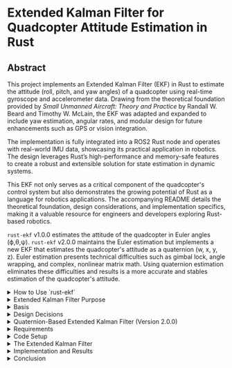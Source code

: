 ﻿


# Extended Kalman Filter for Quadcopter Attitude Estimation in Rust


## Abstract

This project implements an Extended Kalman Filter (EKF) in Rust to estimate the attitude (roll, pitch, and yaw angles) of a quadcopter using real-time gyroscope and accelerometer data. Drawing from the theoretical foundation provided by _Small Unmanned Aircraft: Theory and Practice_ by Randall W. Beard and Timothy W. McLain, the EKF was adapted and expanded to include yaw estimation, angular rates, and modular design for future enhancements such as GPS or vision integration.

The implementation is fully integrated into a ROS2 Rust node and operates with real-world IMU data, showcasing its practical application in robotics. The design leverages Rust’s high-performance and memory-safe features to create a robust and extensible solution for state estimation in dynamic systems.

This EKF not only serves as a critical component of the quadcopter's control system but also demonstrates the growing potential of Rust as a language for robotics applications. The accompanying README details the theoretical foundation, design considerations, and implementation specifics, making it a valuable resource for engineers and developers exploring Rust-based robotics.

`rust-ekf` v1.0.0 estimates the attitude of the quadcopter in Euler angles (ϕ,θ,ψ). `rust-ekf` v2.0.0 maintains the Euler estimation but implements a new EKF that estimates the quadcopter's attitude as a quaternion (w, x, y, z). Euler estimation presents technical difficulties such as gimbal lock, angle wrapping, and complex, nonlinear matrix math. Using quaternion estimation eliminates these difficulties and results is a more accurate and stables estimation of the quadcopter's attitude. 

<details>
<summary>How to Use `rust-ekf`</summary>

## How to Use `rust-ekf`

The `rust-ekf` library can be used in your Rust projects to implement an Extended Kalman Filter for state estimation. Follow the steps below to integrate it into your project.

### Adding `rust-ekf` as a Dependency

You can include `rust-ekf` as a dependency in your `Cargo.toml` by referencing the GitHub repository. Add the following lines to your `Cargo.toml`:

	[dependencies]
	rust-ekf = { git = "https://github.com/OrlandoQuintana/rust-ekf.git" }
This tells Cargo to pull the library directly from the GitHub repository and use it in your project.

----------

### Importing `rust-ekf` into Your Code

To use the library in your Rust code, import the `EKF` struct at the top of your file. 

Example:

	use rust_ekf::EKF;

This makes the `EKF` struct available for use in your code.

----------

### Using the `rust-ekf` Code Locally

If you prefer to clone the `rust-ekf` repository and use it as a local dependency, follow these steps:

1.  Clone the repository to your local machine:

		git clone https://github.com/OrlandoQuintana/rust-ekf.git
2. Place the cloned repository in a desired location on your computer.
3. Add the local path to your `Cargo.toml` dependencies:

		[dependencies]
		rust-ekf = { path = "../path/to/rust-ekf" }
	Replace `../path/to/rust-ekf` with the actual relative path to the `rust-ekf` folder.

### Example Usage in Your Code

Here’s an example of how you might use the `rust-ekf` library:
		
	use rust_ekf::EKF;

	fn main() {
	    // Create a new EKF instance
	    let mut ekf = EKF::new();

	    // Example gyroscope data (roll rate, pitch rate, yaw rate in rad/s)
	    let gyro_data = [0.01, -0.02, 0.03];

	    // Prediction phase
	    ekf.predict(gyro_data);

	    // Example accelerometer data (x, y, z acceleration in m/s^2)
	    let accel_data = [0.0, 9.81, 0.0];

	    // Update phase
	    ekf.update(accel_data);

	    // Get the updated state vector
	    let state = ekf.get_state();
	    println!("Updated State Vector: {:?}", state);
	}

</details>

<details>
<summary>Extended Kalman Filter Purpose</summary>

## Extended Kalman Filter Purpose



Accurate attitude estimation is critical for quadcopter control, requiring sensor fusion due to the strengths and limitations of individual sensors:

-   **Gyroscope**: Measures angular velocity with high precision over short periods. However, it is prone to drift over time due to the absence of a stable reference like gravity, causing accumulated errors in measurements.
    
-   **Accelerometer**: Measures linear acceleration, including the constant effect of gravity, making it an excellent long-term reference for orientation. However, accelerometers are highly sensitive to high-frequency vibrations and rapid movements, making their short-term measurements noisy and unreliable.
    

By combining these sensors, we can achieve robust short-term and long-term attitude estimates:

-   The gyroscope serves as the primary sensor for the prediction phase of the EKF, offering accurate short-term dynamics.
-   The accelerometer provides long-term stability during the update phase, correcting the gyroscope's drift by referencing gravity.

This complementary fusion leverages the strengths of both sensors to produce a more reliable and accurate estimation of the quadcopter's attitude.

</details>


<details>
<summary>Basis</summary>

## Basis

This implementation builds upon the principles and techniques presented in the book _Small Unmanned Aircraft: Theory and Practice_ by Randal W. Beard and Timothy W. McLain. The book provides a comprehensive guide to Extended Kalman Filter (EKF) applications for small aerial vehicles, particularly for attitude estimation.

### Key Contributions from the Book:

-   The authors demonstrate the use of **gyroscope** and **accelerometer** data to estimate the roll and pitch angles of an aerial vehicle.
-   The state vector in their EKF implementation includes only **roll** and **pitch**, simplifying the problem to two degrees of freedom.
-   They provide detailed derivations of the **dynamics model** and **measurement model** used to fuse the gyroscope and accelerometer data effectively.
-   The book also walks through the two critical phases of the EKF:
    1.  **Prediction Phase**: Updates the state estimate using the dynamics model and gyroscope data.
    2.  **Update Phase**: Corrects the state estimate using the measurement model and accelerometer data.

While the book focuses on roll and pitch estimation, this implementation extends the state vector to include **yaw**, enabling full 3D attitude estimation (roll, pitch, yaw) suitable for quadcopters. Additionally, it translates the theory into a modular Rust-based implementation, leveraging the clarity of the book's methods while expanding their applicability.

This project owes significant inspiration to _Small Unmanned Aircraft: Theory and Practice_ and aims to make its concepts accessible to both hobbyists and professionals in the field of robotics and aerospace engineering.

</details>

<details>
<summary>Design Decisions</summary>

## Design Decisions

This section outlines the key design decisions made during the implementation of the Extended Kalman Filter (EKF) for quadcopter attitude estimation and provides justifications for each choice.

----------

### 1. Expanded State Vector

The original EKF from _Small Unmanned Aircraft: Theory and Practice_ included only roll and pitch in its state vector. In this implementation, the state vector has been expanded to include:

-   **Yaw Angle**
-   **Roll Rate**
-   **Pitch Rate**
-   **Yaw Rate**

This allows for a more comprehensive attitude estimation that can be extended to more complex systems and future sensors.

#### **Yaw Angle**

-   **Why it's critical**: Yaw is essential for flight control and navigation.
-   **Challenges with yaw**: Unlike roll and pitch, yaw is independent of gravity (rotation around the z-axis does not relate to the gravitational force). This makes it impossible to use accelerometer data to correct for drift in yaw estimation.
-   **Current approach**: Yaw estimation is included in the prediction phase of the EKF but excluded from the update phase since no yaw-correcting sensor (e.g., magnetometer, GPS, or vision) is currently used.
-   **Future considerations**: This design supports future expansion when sensors like GPS or a vision system are introduced, enabling yaw correction.

----------

### 2. Roll, Pitch, and Yaw Rates

The original implementation assumes high-quality, pre-filtered sensor data and excludes angular rates (gyro data) from the EKF. However, this implementation includes roll, pitch, and yaw rates for the following reasons:

-   **Handling noisy gyro data**: The EKF inherently filters noise via the process noise covariance matrix (Q), making it a robust option for filtering angular rates.
-   **Consistency across the system**: Gyro data is a key input for cascaded PID controllers in the quadcopter's flight system. Including gyro data in the EKF ensures consistency between the estimated attitude and angular rates, avoiding potential discrepancies from separate filtering methods.
-   **Drift correction**: Unlike standalone filters like low-pass filters, the EKF can correct for gyro drift, ensuring long-term accuracy in angular rate estimation.

----------

### 3. Accelerometer Pre-Filtering

Accelerometer data is highly sensitive to vibration and noise. To address this:

-   A **low-pass Butterworth filter** is applied to the raw accelerometer data before it is used in the update phase of the EKF.
-   **Why pre-filter accelerometer data?**
    -   The accelerometer only serves as a secondary measurement for correcting gyro drift.
    -   High-frequency noise from accelerometers can degrade EKF performance.
    -   Pre-filtering reduces computational complexity by keeping the EKF matrices smaller.

----------

### 4. Airspeed Assumptions

The EKF equations account for airspeed (V<sub>a</sub>), but in this implementation:

-   Airspeed is set to 0.00 as no airspeed sensor is currently available.
-   This assumption aligns with the book's approach, which neglects airspeed.
-   **Why include airspeed in the equations?**
    -   It allows for future expansion if an airspeed sensor is added.
    -   The quadcopter is intended to operate in controlled environments where stable airflow minimizes the impact of this simplification.

----------

### 5. Programming Language: Rust

The decision to implement the EKF in Rust is driven by several factors:

-   **Performance and safety**: Rust provides high performance comparable to C++ while ensuring memory safety.
-   **Adoption in robotics**: Rust is increasingly used in robotics and embedded systems due to its modern features and ecosystem.
-   **Limited Rust EKF resources**: By creating a well-documented EKF implementation, this project contributes to the growing Rust robotics community, offering a reusable, open-source solution.

----------

### 6. Modularity and Expandability

The EKF implementation has been designed with modularity and future expandability in mind:

-   **Modularity**: Key matrices (state vector, covariance matrix, Q, and R) are defined in the EKF struct and initialized at creation, making the implementation easy to extend.
-   **Expandability**: The design anticipates adding more sensors (e.g., GPS, vision) to improve yaw correction and overall attitude estimation accuracy.

</details>

<details>
<summary>Quaternion-Based Extended Kalman Filter (Version 2.0.0)</summary>

  ## Quaternion-Based Extended Kalman Filter (Version 2.0.0)

#### Why Switch to Quaternions?

In Version 2.0.0 of `rust-ekf`, the Extended Kalman Filter (EKF) has been updated to estimate orientation using **quaternions** rather than Euler angles. This decision addresses several key limitations of Euler angles:

1.  **Gimbal Lock**: A mathematical singularity that occurs when pitch reaches ±90°, causing a loss of one degree of freedom.
2.  **Angle Wrapping**: Euler angles are cyclic, requiring manual handling of discontinuities when angles cross ±180° or 360°.
3.  **Stability and Precision**: Quaternions provide a compact, efficient, and numerically stable representation of orientation, avoiding the pitfalls of singularities and discontinuities.

Quaternions enable a smoother and more robust estimation of orientation, making them ideal for real-world robotics applications like quadcopter attitude estimation.

----------

#### State Vector and Models in Quaternion-Based EKF
The Extended Kalman Filter process for quaternion-based estimation is identical to the process for a Euler-based estimation except the State Vector, Dynamic model and Jacobians, and Measurement model and Jacobians need to accurately represent the system in quaternions. Below are the updates. They were implemented in the same EKF steps as was done in the Euler estimation.

##### State Vector

The state vector in this implementation is a 7-component vector:

![Quaternion EKF State Vector](images/ekf_quat_statevector.png)

----------
##### Dynamic Model

The dynamic model propagates the state vector using the gyroscope data. The quaternion dynamics are defined as:

![Quaternion EKF Dynamic Model](images/ekf_quat_dyn_mod.png)

The quaternion is integrated over time using the gyroscope data, normalized to ensure it remains a valid unit quaternion.
##### Dynamic Jacobian

The Jacobian of the dynamic model (∂f∂x) accounts for the effect of angular velocity on quaternion evolution and is computed as a 7×7 matrix.

----------

##### Measurement Model

The measurement model predicts accelerometer readings based on the current state:

![Quaternion EKF Measurement Model](images/ekf_quat_meas_mod.png)

##### Measurement Jacobian

The measurement Jacobian (∂h∂x​) is a 3×7 matrix that maps changes in the state vector to changes in the predicted accelerometer readings. Its components are derived from the quaternion-to-rotation matrix conversion and gravitational influence.

#### Code Implementation Highlights

**Dynamic Model**:

	// Compute quaternion derivative: q_dot = 0.5 * Ω(omega) * q
	let omega_matrix = Self::omega_matrix(omega);
	let q_dot = 0.5 * omega_matrix * q;

	// Integrate quaternion
	let q_new = q + q_dot * dt;

	// Normalize quaternion
	let norm = q_new.norm();
	if norm > 0.0 {
	    let q_new = q_new / norm;
	    self.state[0] = q_new[0];
	    self.state[1] = q_new[1];
	    self.state[2] = q_new[2];
	    self.state[3] = q_new[3];
	}

**Dynamic Jacobian**:

	let  mut  f  =  Matrix7::identity();
	f[(0, 1)] =  -p  *  dt;
	f[(0, 2)] =  -q  *  dt;
	f[(0, 3)] =  -r  *  dt;
	f[(1, 0)] =  p  *  dt;
	f[(1, 2)] =  r  *  dt;
	f[(1, 3)] =  -q  *  dt;
	// Remaining rows...

**Measurement Model**:

	// Compute expected accelerometer measurement: h(x) = R^T * g
	let gravity = Vector3::new(0.0, 0.0, -GRAVITY);
	let r_transpose = Self::quaternion_to_rotation_matrix(q).transpose();
	let accel_expected = r_transpose * gravity;

	// Innovation: y = z - h(x)
	let z = Vector3::new(accel[0], accel[1], accel[2]);
	let innovation = z - accel_expected;

**Measurement Jacobian**:

	let mut h = Matrix3x7::zeros();
	h[(0, 0)] = 2.0 * (-GRAVITY * q2);
	h[(0, 1)] = 2.0 * (GRAVITY * q3);
	h[(0, 2)] = 2.0 * (-GRAVITY * q0);
	h[(0, 3)] = 2.0 * (GRAVITY * q1);
	// Remaining rows...

#### Benefits of Quaternion Estimation

1.  **No Gimbal Lock**: Ensures reliable estimation even in extreme maneuvers.
2.  **No Angle Wrapping**: Avoids discontinuities inherent in Euler angle representation.
3.  **Numerical Stability**: Reduces computational errors through normalization.
4.  **Seamless Integration with Robotics**: Many robotics frameworks (e.g., ROS2) support quaternions natively for 3D orientation representation.

----------

### How to Use the Quaternion-Based EKF

`rust-ekf` v2.0.0 adopts quaternion-based attitude estimation as the default estimation and moves Euler estimation into a legacy estimation callable with struct `EKFEuler`. 

`predict`, `update`, and `get_state` functionality remains the same. Migrating to v2.0.0's quaternion estimation should should be seamless. If Euler estimation is desired, make sure to use the `EKFEuler` struct in place of the `EKF` struct as follows:

	let mut ekf = EKFEuler::new();

</details>

<details>
<summary>Requirements</summary>

## Requirements


### Technical Requirements

1.  **Rust Installation**  
    Rust must be installed on your computer. Follow the official Rust installation guide.
    
2.  **IMU Data**
    
    -   **Units**:
        -   Gyroscope data must be in **rad/s** for all three axes (roll, pitch, yaw).
        -   Accelerometer data must be in **m/s²** for all three axes.
    -   **Orientation**:  
        Ensure your IMU data is oriented according to the **standard EKF frame of reference**:
        -   x: Positive in the north direction.
        -   y: Positive in the east direction.
        -   z: Positive in the down direction.
    -   **Unit Conversion**:  
        Most IMU sensors output raw data that needs to be converted to the required units. Ensure proper scaling and calibration are applied to get consistent measurements in rad/s and m/s².
3.  **Orientation Visualization**  
    The expected orientation for IMU data in an EKF can be seen in the image below:  
    _![Expected IMU orientation for EKF](images/ekf_imu_orientation.jpeg)
    
4.  **Non-Standard IMU Orientation**  
    If your IMU orientation differs from the standard EKF frame, you must adjust your data to match.
    
    -   Example: For my application, I used an **ICM-20948 IMU**, which has a non-standard orientation:
        -   y: Positive in the north direction.
        -   x: Positive in the east direction.
        -   z: Positive in the up direction.
    -   Correction applied:
        -   Flip x and y data.
        -   Multiply z data by −1.
    
    A visualization of the ICM-20948 IMU orientation is shown below:  
    _![ICM-20948 IMU Orientation](images/icm20948_orientation.jpeg)
    

----------

### Practical Requirements

1.  **System Modeling**  
    The EKF estimates a system's state by combining:
    
    -   **Measurement Data**: Obtained from sensors such as gyroscopes and accelerometers.
    -   **Kinematic and Dynamic Models**: Mathematically describe the motion and forces acting on the system.
2.  **Understanding Your System**  
    To apply an EKF to your specific system:
    
    -   You must derive the **dynamic model** and **measurement model** for your system.
    -   Partial derivatives (Jacobians) of these models with respect to the state vector components must be calculated.
    -   This requires a solid understanding of your system's physics and kinematics.
3.  **EKF-Specific Models in This Implementation**
    
    -   **Dynamic Model, Measurement Model, Dynamic Jacobians, and Measurement Jacobians**:
        -   Derived from the book _"Small Unmanned Aircraft: Theory and Practice"_ by Randall W. Beard and Timothy W. McLain.
        -   Modified to fit the expanded state vector used in this EKF for quadcopter attitude estimation.
    -   These models are discussed in further detail later in this document.
4.  **General Applicability**  
    While this EKF is specifically designed for quadcopter attitude estimation, the principles and structure can be adapted to other systems. However, dynamic and measurement models, along with their respective Jacobians, must be developed for each unique system.

</details>

<details>
<summary>Code Setup</summary>

## Code Setup

### Importing the `nalgebra` Crate

[`nalgebra`](https://nalgebra.org/) is a powerful Rust crate (library) for performing linear algebra operations. It provides essential traits and methods for working with matrices and vectors, which are critical for implementing the matrix math required by an EKF. To use it, add `nalgebra` as a dependency in your project's `Cargo.toml` file.

The following line imports the specific types we'll be using:

	use nalgebra::{Matrix3, Matrix3x6, Matrix6, Vector6, Vector3};
-   `Matrix3`, `Matrix6`: Square matrices of size 3x3 and 6x6, respectively.
-   `Matrix3x6`: A 3x6 rectangular matrix.
-   `Vector6`, `Vector3`: Vectors of size 6 and 3, respectively.

These types simplify the process of defining and manipulating matrices and vectors in our EKF implementation.


### Declare constants

	pub const GRAVITY: f64 = 9.81; // Gravitational constant (m/s^2)
In Rust, constants are defined using the `const` keyword. They must have an explicitly declared type (`f64` in this case) and are evaluated at compile time, making them immutable.

Rust's privacy model makes all items private by default. To make the `GRAVITY` constant accessible outside of this module, we use the `pub` keyword, which designates it as public.

### Creating the EKF Struct

Rust does not follow a traditional object-oriented paradigm because it lacks inheritance and runtime polymorphism. However, it supports struct-based programming, which allows grouping related data fields into a single logical unit. For our EKF, we define a struct as follows:

	// EKF Struct
	pub struct EKF {
	    pub state: Vector6<f64>,                // State Vector: [roll (phi), pitch (theta), yaw (psi), roll rate (p), pitch rate (q), yaw rate (r)]
	    pub covariance: Matrix6<f64>,           // Covariance matrix P
	    pub process_noise: Matrix6<f64>,        // Process noise Q
	    pub measurement_noise: Matrix3<f64>,    // Measurement noise R
	    pub dt: f64,                            // Time step (0.01 for 100 Hz)
	    pub airspeed: f64,                      // Airspeed (v_a), initialized at 0
	}

This struct encapsulates the key components required for the EKF:

-   **State Vector (`state`)**: Tracks the system's state, including roll, pitch, yaw angles, and angular rates.
-   **Covariance Matrix (`covariance`)**: Represents the uncertainty of the state estimate.
-   **Process Noise (`process_noise`)**: A matrix representing system noise (Q), tuned for the specific dynamics of the system.
-   **Measurement Noise (`measurement_noise`)**: A matrix representing sensor noise (R), also tuned experimentally.
-   **Time Step (`dt`)**: The time interval between iterations of the EKF. In this implementation, it is set to 0.01 seconds (100 Hz update rate).
-   **Airspeed (`airspeed`)**: Included for completeness, though it is set to 0 in this implementation.

Key points about Rust structs:

-   Fields within the struct must be explicitly typed.
-   Fields are private by default but can be made public by prefixing them with the `pub` keyword, as seen here.
-   By using the `nalgebra` crate, the matrices and vectors in the struct are represented using optimized data structures for linear algebra.

This struct serves as the foundation for our EKF, holding all the necessary data and configuration for both the **predict** and **update** phases.


### Create a New EKF Instance

In Rust, an instance of a struct is created using an implementation block (`impl`). This allows us to define methods associated with the struct, such as constructors, functions, and utilities. The `new` function below is a commonly used convention for constructing a new instance of the struct.

	impl EKF {
    // Create a new EKF instance
    pub fn new() -> Self {
        EKF {
            state: Vector6::zeros(),                        // Initial state: zero roll, pitch, yaw, and angular rates
            covariance: Matrix6::identity() * 1.0,          // Initialize P with some uncertainty
            process_noise: Matrix6::identity() * 0.1,       // Process noise Q (TUNED EXPERIMENTALLY)
            measurement_noise: Matrix3::identity() * 0.2,    // Measurement noise R (TUNED EXPERIMENTALLY)
            dt: 0.01,
            airspeed: 0.0,                                  // Assume airspeed is 0 for now; future nonzero airspeed compatibility included
        }
    }

In this `impl` block:

-   **`pub` modifier**: Makes the `new` function publicly accessible, allowing you to create an EKF instance from outside this module.
-   **`Self` type alias**: Refers to the struct being implemented (in this case, `EKF`). Returning `Self` is a Rust shorthand for returning the type of the struct.
-   **Initialization**: The `new` function initializes the struct fields with default or starting values, preparing the EKF for its first iteration.

----------

#### Initialization Details

1.  **State Vector (`state`)**:  
    The state vector is initialized as a zero vector (`Vector6::zeros()`), meaning all components (roll, pitch, yaw, and angular rates) start at 0. This represents the initial "assumed" state of the system. The state vector is dynamic, meaning it will be updated in every iteration of the EKF to reflect the estimated system state.
    
2.  **Covariance Matrix (`covariance`)**:  
    The covariance matrix is initialized as a 6x6 identity matrix, scaled by a magnitude of `1.0`. This represents initial uncertainty in the state estimation. Like the state vector, the covariance matrix is dynamic and evolves with each EKF iteration based on the prediction and update steps.
    
3.  **Process Noise Matrix (`process_noise`)**:  
    The process noise matrix (`Q`) accounts for uncertainty or errors in the system dynamics model. It is initialized here as a 6x6 identity matrix scaled by `0.1`, but this value is arbitrary and must be tuned experimentally for the specific application. Once tuned, the matrix remains static during EKF iterations.
    
4.  **Measurement Noise Matrix (`measurement_noise`)**:  
    The measurement noise matrix (`R`) accounts for noise or errors in the sensor data. It is similarly initialized as a 3x3 identity matrix scaled by `0.2`, but this value is also arbitrary and requires experimental tuning. Like `Q`, it remains static during EKF iterations.
    
5.  **Time Step (`dt`)**:  
    The time step represents the interval between EKF iterations and should match the frequency of incoming sensor data. In this implementation, `dt` is set to `0.01` seconds, which corresponds to a 100 Hz data rate (common for gyroscope and accelerometer sensors). In more complex implementations, the time step could vary between the prediction and update phases.
    
6.  **Airspeed (`airspeed`)**:  
    Airspeed is included as a variable in the struct for future extensibility. For now, it is set to `0.0` since there are no airspeed sensors in this implementation. However, the equations are designed to incorporate airspeed should it be measured in future applications.
    

The `new` method ensures that all fields of the EKF struct are properly initialized with starting values. This approach centralizes the initialization logic, ensuring consistency and reducing errors when creating new EKF instances. It also makes the EKF flexible for future modifications, such as incorporating additional sensors or tuning the noise matrices (`Q` and `R`).

This constructor reflects Rust's strong emphasis on safety and correctness by requiring explicit initialization for all fields, ensuring the EKF starts with well-defined values.  

</details>

<details>
<summary>The Extended Kalman Filter</summary>


# The Extended Kalman Filter

The Extended Kalman Filter (EKF) consists of two main phases: the **Prediction Phase** and the **Update Phase**. Each phase plays a critical role in estimating the state of the system (in this case, the quadcopter's attitude) by combining dynamic modeling and sensor measurements. Below is a high-level outline of the steps in each phase. Subsequent sections will provide detailed explanations of these steps, including both the theoretical basis and practical implementation in Rust.

----------

### **Prediction Phase**

The **Prediction Phase** uses the system's dynamics to estimate the next state of the system and the associated uncertainty. This phase is driven by the dynamic model of the system.

1.  **Compute the Dynamic Model, f(x, u):**  
    Use the system's dynamics to calculate how the state evolves over time, based on the previous state and control inputs (if any). This accounts for how the quadcopter's attitude changes based on gyroscope readings.
    
2.  **Update the State Vector:**  
    Use the computed dynamic model to update the state vector, which represents the system's estimated attitude and angular rates.
    
3.  **Calculate the Dynamics Jacobian:**  
    Derive the partial derivatives of the dynamic model with respect to the state vector to compute the dynamics Jacobian matrix, which captures how small changes in the state affect the dynamics.
    
4.  **Update the Covariance Matrix:**  
    Use the dynamics Jacobian and the process noise matrix (Q) to update the covariance matrix, which represents the uncertainty in the state estimation.
    

----------

### **Update Phase**

The **Update Phase** incorporates sensor measurements (in this case, accelerometer data) to correct the predicted state and reduce uncertainty. This phase ensures long-term accuracy by counteracting drift in the gyroscope's estimates.

1.  **Compute the Measurement Model, h(x, u):**  
    Use the measurement model to predict what the sensor measurements should be based on the current state estimate.
    
2.  **Compute the Innovation:**  
    Calculate the difference between the actual sensor measurements and the predicted measurements from the measurement model. This difference (called the innovation) indicates how much correction is needed.
    
3.  **Compute the Measurement Jacobian:**  
    Derive the partial derivatives of the measurement model with respect to the state vector to compute the measurement Jacobian matrix, which captures how the state affects the sensor measurements.
    
4.  **Compute the Innovation Covariance:**  
    Use the measurement Jacobian, covariance matrix, and measurement noise matrix R to compute the innovation covariance, which represents the uncertainty in the innovation.
    
5.  **Compute the Kalman Gain, K:**  
    Calculate the Kalman Gain, which balances the trust between the predicted state and the sensor measurements when updating the state.
    
6.  **Update the State Vector:**  
    Use the Kalman Gain and the innovation to update the state vector, correcting the predicted state using the sensor measurements.
    
7.  **Update the Covariance Matrix:**  
    Use the Kalman Gain and the measurement Jacobian to update the covariance matrix, reducing uncertainty in the corrected state estimate.
    

----------

This structure outlines the logical flow of the EKF and highlights the roles of the dynamic and measurement models, as well as the iterative process of combining predictions with sensor corrections. Each step ensures that the system state estimate is as accurate as possible while accounting for uncertainty in both the system's dynamics and the sensor data.

<details>
<summary>Prediction Phase</summary>

## Prediction Phase

The **Prediction Phase** estimates the system's next state based on the current state and the system's dynamics. In our implementation, this entire phase is encapsulated in the `predict` method. This method computes the dynamic model, updates the state vector, and calculates the dynamics Jacobian and covariance matrix.

### Declaring the Predict Method

We start by creating the `predict` method and declaring it as public using `pub fn`. The method takes a single argument `gyro`, which is an array of size 3 (`[f64; 3]`). This array contains gyroscope data for the x, y, and z axes in units of rad/s (angular velocities).

	    pub fn predict(&mut self, gyro: [f64; 3]) {
	        //Extract state variables for readability
	        let phi = self.state[0];                // Roll angle
	        let theta = self.state[1];              // Pitch angle
	        let _psi = self.state[2];                // Yaw angle
	        let p = gyro[0];                        // Roll rate (gyro x)
	        let q = gyro[1];                        // Pitch rate (gyro y)
	        let r = gyro[2];                        // Yaw rate (gyro z)
	        let dt = self.dt;                       // dt


#### Variable Explanation

1.  **State Variables**:
    
    -   `phi` (roll angle) and `theta` (pitch angle) are extracted from the state vector for readability.
    -   `_psi` (yaw angle) is also extracted but is prefixed with `_` because it is not directly used in the prediction step. The `_` tells the Rust compiler to ignore unused variable warnings. Including it improves code readability and highlights that yaw is part of the state vector.
2.  **Gyroscope Data**:
    
    -   `p`, `q`, and `r` represent the angular velocities (roll rate, pitch rate, and yaw rate) obtained from the gyroscope input. These are essential inputs for the dynamic model.
3.  **Time Step**:
    
    -   `dt` is the time interval between iterations. This value ensures that the integration of angular velocities into angles is time-accurate.

----------

### Compute the Dynamic Model: f(x, u)

The dynamic model, f(x,u), describes how the state evolves over time based on the system's dynamics. In the case of the quadcopter, it predicts the roll, pitch, and yaw angles using gyroscope data and the previously estimated angles. This nonlinear propagation model ensures that the state vector reflects realistic dynamics.

#### Dynamic Model Equations

The dynamic model uses the following equations for roll (ϕ) and pitch (θ) as defined in the book: 

![Dynamic Model Equations](images/dynamic_model_equations.png)

Where:
- ϕ and θ represent the roll and pitch angles.
-   p, q, and r are the angular velocities (roll rate, pitch rate, and yaw rate) from the gyroscope.
-   ξ<sub>ϕ</sub> and ξ<sub>θ​</sub> are process noise terms, which are accounted for by the process noise matrix Q.

The yaw angle (ψ\) is updated using a simpler propagation model because yaw is not affected by gravity or the roll and pitch dynamics: $ψ˙​=r$

Here, yaw is estimated by directly integrating the yaw rate (r) over time. This integration assumes that yaw dynamics are independent of roll and pitch.

#### Code Implementation

The Rust implementation of the dynamic model is as follows:

		    // Dynamics: f(x, u)
	        let roll_dot = p + q * phi.sin() * theta.tan() + r * phi.cos() * theta.tan();
	        let pitch_dot = q * phi.cos() - r * phi.sin();
	        let yaw_dot = r; // Yaw is simple integration of yaw rate
#### Explanation of the Code

1.  **Roll Dynamics**:
    
    -   ϕ​ is calculated using p, q, and r as well as the previously estimated roll (ϕ) and pitch (θ).
    -   The equation accounts for trigonometric relationships between angular velocities and roll/pitch dynamics.
2.  **Pitch Dynamics**:
    
    -   θ is calculated similarly, with dependencies on q, r, and the previously estimated roll (ϕ).
3.  **Yaw Dynamics**:
    
    -   ψ​ is updated directly using r, the yaw rate from the gyroscope. No trigonometric relationships are involved since yaw is independent of gravity.

This step computes the dynamic evolution of the state vector using only gyroscope data and the dynamic model. In subsequent steps, this model's output will be used to update the state vector and the covariance matrix.


### Update the State Vector

The state vector is updated with the predicted dynamics from the **Dynamic Model**, f(x,u), using the gyroscope data (p, q, and r) as angular velocity inputs. Each component of the state vector is updated iteratively based on the roll (ϕ), pitch (θ), and yaw (ψ) dynamics.

#### Code Implementation

		    // Update state with predicted dynamics
	        self.state[0] += roll_dot * dt;         // Update roll
	        self.state[1] += pitch_dot * dt;        // Update pitch
	        self.state[2] += yaw_dot * dt;          // Update yaw
	        self.state[3] = p;                      // Update roll rate
	        self.state[4] = q;                      // Update pitch rate
	        self.state[5] = r;                      // Update yaw rate



1.  **Roll, Pitch, and Yaw Angles**:
    
    -   The angles (ϕ,θ,ψ) are updated using their respective rates of change ($\dot{ϕ}$, $\dot{θ}$, $\dot{ψ}$) computed in the **Dynamic Model**, scaled by the time step (dt).
2.  **Angular Velocities**:
    
    -   The angular velocities (p,q,r) are directly updated with the gyroscope measurements. This allows the EKF to treat the angular rates as dynamic state variables and refine them based on noise considerations.

This update ensures the state vector reflects the predicted system dynamics at each iteration.

----------

### Compute the Dynamic Jacobian

The **Dynamic Jacobian** (∂f/∂x​) is a first-order linear approximation that quantifies how the state vector components influence each other in a nonlinear dynamic system. It is a matrix of partial derivatives, where each element represents the sensitivity of one state variable's rate of change to changes in another state variable.

#### The Jacobian Matrix

For a state vector of size n, the Jacobian is an n×n  matrix. Each row contains the partial derivatives of the time derivative of one state variable with respect to all components of the state vector.

For example, the **Dynamic Jacobian** in the book (state vector: [ϕ,θ]) is:

![2x2 Dynamic Jacobian Matrix from Book](images/2by2_dyn_jac.png)

Populating this matrix with the partial derivatives derived in the book, we get:

![Populated 2x2 Dynamic Jacobian Matrix from Book](images/2by2_dyn_jac_full.png)

Since our state vector includes six components ([ϕ,θ,ψ,p,q,r]), the Jacobian matrix expands to a 6x6 matrix:

![6x6 Dynamic Jacobian Matrix](images/6by6_dyn_jac.png)

### Our 6x6 Dynamic Jacobian Matrix

In our implementation:

1.  Rows 1-3 correspond to the roll, pitch, and yaw angles. The partial derivatives are derived from the rotational dynamics equations.
2.  Rows 4-6 correspond to the angular rates (p,q,r) and remain as identity rows. This is because we directly use the angular rates from the gyroscope without propagating them dynamically.

The matrix becomes:

![Populated 6x6 Dynamic Jacobian Matrix](images/6by6_dyn_jac_full.png)

#### Code Implementation

The code implementation for this Jacobian is as follows:

		    // Jacobian of dynamics: ∂f/∂x
		    let mut f_jacobian = Matrix6::identity();
		    
		    // Roll dynamics (first row)
	        f_jacobian[(0, 0)] = (q * phi.cos() * theta.tan() - r * phi.sin() * theta.tan()) * dt;    // ∂roll_dot/∂phi
	        f_jacobian[(0, 1)] = ((q * phi.sin() - r * phi.cos()) / theta.cos().powi(2)) * dt;        // ∂roll_dot/∂theta
	        
	        // Pitch dynamics (second row)
	        f_jacobian[(1, 0)] = (-q * phi.sin() - r * phi.cos()) * dt; // ∂pitch_dot/∂phi
	        f_jacobian[(1, 1)] = 0.0; // No significant dependency of ∂pitch_dot/∂theta
	        
	        // Yaw dynamics (third row)
	        f_jacobian[(2, 2)] = 0.0; // ∂yaw_dot/∂yaw
	        f_jacobian[(2, 5)] = 1.0; // ∂yaw_dot/∂r
	        // Angular rates (rows 4, 5, 6) remain identity
	        // These entries are unaffected by dynamics and stay initialized to 1.0




### Update the Covariance Matrix

The final step in the **Prediction Phase** is updating the **Covariance Matrix**, which represents the uncertainty in the state estimate. This step accounts for how the system dynamics and process noise contribute to the uncertainty. The mathematical equation for this update is:

![Covariance Matrix Equation](images/cov_mtx.png)

where:

-   P: The covariance matrix, which was initialized as a 6×6 identity matrix with some magnitude during the EKF initialization.
-   T<sub>out</sub>/N: The time step (dt), which we set to 0.01 seconds (100 Hz).
-   A: The Jacobian matrix of the dynamics, (sometimes F is used) calculated earlier in the **Compute the Dynamic Jacobian** step.
-   Q: The process noise matrix, initialized as a 6×6 identity matrix scaled by 0.1 in this implementation. **The process noise matrix Q must be tuned experimentally** to appropriately reflect the noise in the system dynamics.

----------

#### Explanation

-   **Jacobian Matrix (A/F):** This captures how the state evolves dynamically. It propagates the uncertainty through the dynamics model f(x,u).
-   **Process Noise (Q):** Represents the uncertainty due to external or unmodeled influences on the dynamics. Since we don't have a perfect model of the quadcopter's dynamics, this matrix accounts for those inaccuracies.
-   **Time Step (dt):** Scales the entire update process to account for the rate at which the system evolves over time.

The updated covariance matrix quantifies the propagated uncertainty in the state estimate after considering how the dynamics model evolves the state.

----------

#### Code Implementation

The corresponding Rust code for updating the covariance matrix is:

			// Predict covariance: P' = FPFᵀ + Q

			self.covariance =  self.covariance + (dt  * (f_jacobian  *  	self.covariance *  f_jacobian.transpose() +  self.process_noise));

			}
1.  **Matrix Operations**:
    
    -   FPFᵀ: The covariance matrix is transformed by the Jacobian matrix (F) to propagate the uncertainty through the dynamics.
    -   Q: The process noise matrix is added to account for system noise.
    -   dt: The time step scales the entire expression.
2.  **Initialization**:
    
    -   For the first iteration, the covariance matrix P is initialized to an identity matrix scaled by 1.0.
    -   The **process noise matrix Q** is also initialized to an identity matrix scaled by 0.1. You may need to adjust these values based on your specific system.
3.  **Dynamic Update**:
    
    -   With each iteration, the covariance matrix P is updated to reflect the propagated uncertainty based on the current state, dynamics, and noise.

----------

#### Key Notes

-   **Importance of Tuning Q:** The values in the process noise matrix Q are critical to achieving good performance in the EKF. If Q is too small, the filter will overly trust the dynamics model, potentially failing to account for unmodeled behaviors. If Q is too large, the filter will become overly cautious, slowing down convergence.
-   This step ensures that the EKF properly captures the propagated uncertainty after predicting the next state.

</details>

<details>
<summary>Update Phase</summary>

## Update Phase

The **Update Phase** refines the predicted state estimate by incorporating actual sensor readings. This is where the EKF "corrects" its prediction from the **Prediction Phase** by comparing predicted measurements (from the measurement model h(x,u) with actual measurements (from the accelerometer).

We encapsulate this entire phase in the `update` method. It begins by extracting state variables for readability, similar to the **Prediction Phase**.

		/// Update step (nonlinear measurement model)
		pub  fn  update(&mut  self, accel: [f64;3]) {
			// Extract state variables for readability
			let  phi  =  self.state[0]; // Roll angle
			let  theta  =  self.state[1]; // Pitch angle
			let  p  =  self.state[3]; // Roll rate (gyro x)
			let  q  =  self.state[4]; // Pitch rate (gyro y)
			let  r  =  self.state[5]; // Yaw rate (gyro z)
			let  v_a  =  self.airspeed; // Airspeed 9assumed 0 for now)

At this point in the EKF, the **state vector** and **covariance matrix** have already been predicted using gyroscope data and the dynamics model. The **Update Phase** uses accelerometer measurements to further refine the state.

----------

### Compute the Measurement Model: h(x,u)

The **Measurement Model** serves a role similar to the **Dynamics Model, f(x,u)** in the prediction phase. However, instead of predicting the state evolution, the measurement model maps the current state vector to the expected sensor measurements. It defines the relationship between the state components (e.g., roll, pitch, yaw angles) and sensor readings (e.g., accelerometer outputs).

-   The measurement model h(x,u) predicts what the sensors **should** measure, given the current state and system dynamics.
-   By comparing this prediction with the actual sensor readings, the EKF identifies and corrects discrepancies, improving the state estimate.

For this EKF, the measurement model relates the **state vector** to the expected accelerometer readings. These equations project gravitational acceleration (g) and angular effects (p,q,r) onto the accelerometer's axes using trigonometry. The derived equations from the book are as follows:

![Measurement Model h(x, u) ](images/meas_mod_eq.png)


#### Explanation of Components:

1.  **Roll (h<sub>ϕ</sub>)**:
    
       
    - $qV_a \sin{\theta}$: Contribution from angular velocity in the pitch axis scaled by airspeed.
    - $g \sin{\theta}$: Contribution from gravity projected onto the roll axis.
2.  **Pitch (h<sub>θ</sub>)**:
    - $rV_a \cos{\theta}$:	Contribution from angular velocity in the yaw axis scaled by airspeed.
    - $-pV_a \sin{\theta}$:	Contribution from angular velocity in the roll axis scaled by airspeed.
    - $-g \cos{\theta} \sin{\phi}$:	Gravity's effect projected onto the pitch axis.
3.  **Yaw (h<sub>ψ</sub>)**:
    
    - $-qV_a \cos{\theta}$: Contribution from angular velocity in the pitch axis scaled by airspeed.
    - $-g \cos{\theta} \cos{\phi}$: Gravity's effect projected onto the yaw axis.

----------


#### Code Implementation

The code implementation for the measurement model is below:

			// Measurement Model: h(x)

			let  h_roll  =  v_a  *  q  *  theta.sin() + GRAVITY *  theta.sin(); // q V_a sin(theta) + g sin(theta)
			let  h_pitch  =  v_a  * (r  *  theta.cos() -  p  *  theta.sin()) - GRAVITY *  theta.cos() *  phi.sin(); // r V_a cos(theta) - p V_a sin(theta) - g cos(theta) sin(phi)
			let  h_yaw  =  -v_a  *  q  *  theta.cos() - GRAVITY *  theta.cos() *  phi.cos(); // -q V_a cos(theta) - g cos(theta) cos(phi)

			let  h  =  Vector3::new(h_roll, h_pitch, h_yaw);
#### Key Notes:

1.  **Nonlinear Mapping**: The measurement model is nonlinear because it uses trigonometric functions (sin⁡, cos⁡, tan⁡) to relate state variables to sensor readings.
2.  **Independent Axes**: Each axis (roll, pitch, yaw) has its own contributions based on gravity and angular rates.
3.  **Code Implementation**:
    -   h<sub>ϕ</sub>, h<sub>θ</sub>, h<sub>ψ</sub>​: Each component is computed separately for clarity.
    -   The final h(x,u) is a 3×1 vector, matching the dimension of the accelerometer measurements.

In the **Update Phase**, this measurement model is a key step. It allows the EKF to compare predicted measurements h(x,u) with actual measurements from the accelerometer, leading to the calculation of the **Innovation** (discrepancy between predicted and actual sensor readings).

### Compute Innovation

The **Innovation** represents the difference between the actual measurement from sensors (z) and the predicted measurement (h(x,u)), based on the current state estimate. It quantifies the discrepancy between what the sensors measure and what the EKF predicts. Mathematically, this is expressed as: $y = z - h(x, u)$

where:

-   y: Innovation.
-   z: Actual sensor measurements.
-   h(x,u): Predicted sensor measurements from the **Measurement Model**.

----------

#### Purpose of Innovation

The innovation is a crucial component in the **Update Phase**:

1.  **Small Innovation**: Indicates the prediction closely matches the actual measurement. In this case, the Kalman gain adjusts the state estimate minimally.
2.  **Large Innovation**: Suggests the prediction is significantly different from the actual measurement, requiring the Kalman gain to heavily adjust the state estimate.

The innovation directly influences the Kalman gain (K) and therefore determines how much weight the EKF assigns to the actual sensor measurements compared to the predicted state.

----------

#### Code Implementation

Below is the implementation of the innovation calculation in Rust:

			// Innovation: y = z - h(x)

			let  z  =  Vector3::new(accel[0], accel[1], 0.0); // Measured accelerometer data; yaw left as 0
			let  y  =  z  -  h;


### Compute the Measurement Jacobian

The **Measurement Jacobian** quantifies how the predicted measurements h(x,u) change with respect to the state vector variables. In simpler terms, it determines the sensitivity of the predicted sensor outputs to small changes in the state vector.

#### Purpose of the Measurement Jacobian

The Jacobian is crucial for:

1.  **Calculating the Kalman Gain**: Determines how much weight to assign to the actual measurement versus the predicted state during the update phase.
2.  **Propagating Measurement Information**: Helps incorporate sensor data to correct the state estimate and reduce uncertainty.

----------

#### Measurement Jacobian in the Book

The book uses a smaller state vector with only roll and pitch angles (ϕ,θ) and defines a 3×2 Jacobian matrix:

![3x2 Measurement Jacobian Matrix from Book](images/3x2_meas_jac.png)


Here:

-   **Rows** correspond to the measurement outputs (h<sub>roll</sub>, h<sub>pitch</sub>, h<sub>yaw</sub>).
-   **Columns** correspond to the two components of the state vector (roll and pitch angles).

Each entry is the partial derivative of one measurement output with respect to one state vector component.

----------

#### Adapting the Measurement Jacobian for a Larger State Vector

Since our state vector has 6 components (ϕ,θ,ψ,p,q,r), the Jacobian expands to a 3×6 matrix. However:

-   We do not update yaw (ψ) due to the absence of a magnetometer, GPS, or vision sensor. **Column 3 (yaw) is all zeros.**
-   We do not update angular rates (p,q,r) due to the absence of a second gyroscope. **Columns 4–6 are all zeros.**

The resulting measurement Jacobian becomes:

![3x6 Measurement Jacobian Matrix](images/3by6_meas_jac.png)


This design makes the EKF modular and expandable:

-   A magnetometer, GPS, or vision system can be added later to update yaw without rewriting the EKF.
-   A second gyroscope could be added to update angular rates without requiring major modifications.

----------

#### Code Implementation

Below is the Rust implementation of the 3×6 Measurement Jacobian. A 3×6 matrix of zeros is initialized, and only the required indices are populated with partial derivatives:

rust

Copy code

			// Jacobian of measurement model: ∂h/∂x
			let  mut  h_jacobian  =  Matrix3x6::zeros();

			// Row 1: h_roll (qV_a sin θ + g sin θ)
			h_jacobian[(0, 1)] =  v_a  *  q  *  theta.cos() + GRAVITY *  theta.cos(); // ∂h_roll/∂theta

			// Row 2: h_pitch (rV_a cos θ - pV_a cos θ + g sin φ sin θ)
			h_jacobian[(1, 0)] =  -GRAVITY *  phi.cos() *  theta.cos(); // ∂h_pitch/∂phi
			h_jacobian[(1, 1)] =  -r  *  v_a  *  theta.sin() -  p  *  v_a  *  theta.cos() + GRAVITY *  phi.sin() *  theta.sin(); // ∂h_pitch/∂theta			  

			// Row 3: h_yaw (-qV_a cos θ - g cos θ cos φ)
			h_jacobian[(2, 0)] = GRAVITY *  phi.sin() *  theta.cos(); // ∂h_yaw/∂phi
			h_jacobian[(2, 1)] = (q  *  v_a  + GRAVITY *  phi.cos()) *  theta.sin(); // ∂h_yaw/∂thetas




### Compute the Innovation Covariance

The **Innovation Covariance** (S) quantifies the uncertainty in the innovation (y) by accounting for both:

1.  **Prediction Phase Uncertainty**: Captured by the covariance matrix P, which reflects how uncertain the state prediction is.
2.  **Measurement Noise**: Captured by the noise covariance matrix R, which represents the inherent noise in the sensor measurements.

#### Purpose of the Innovation Covariance

The innovation covariance ensures the update phase incorporates measurement data in a statistically optimal way based on relative uncertainties:

-   **Higher S**: Indicates more uncertainty in the measurement prediction. In this case, the Kalman Gain (K) will rely more heavily on the prediction and less on the measurement.
-   **Lower S**: Indicates higher confidence in the measurement prediction. The Kalman Gain will give greater weight to the measurement data.

This mechanism balances prediction and measurement contributions, ensuring robust state estimation even in the presence of noisy data.

----------

#### Mathematical Representation

The Innovation Covariance is defined as: $S = H_i P H_i^\top + R_i$

where:

-   H<sub>i</sub>: Measurement Jacobian matrix, representing the sensitivity of the predicted sensor outputs to changes in the state vector.
-   P: Covariance matrix from the prediction phase.
-   R<sub>i</sub>: Measurement noise covariance matrix, initialized as a 3×3 identity matrix scaled by 0.2 when the EKF instance was created. **This matrix must be tuned experimentally.**

----------

#### Code Implementation

Below is the Rust implementation of computing the Innovation Covariance:

			// Innovation covariance: S = HPHᵀ + R
			let  s  =  h_jacobian  *  self.covariance *  h_jacobian.transpose() +  self.measurement_noise;
#### Key Points:

-   The innovation covariance S directly impacts the Kalman Gain (K) calculation, which determines how much the state estimate should be adjusted in the update phase.
-   The R matrix reflects the sensor's reliability and must be experimentally tuned to achieve an optimal balance between prediction and measurement data.

This step ensures the EKF systematically handles uncertainties, enabling accurate and reliable state estimation.


### Compute the Kalman Gain, K

The **Kalman Gain** (K) is one of the most critical components of the Extended Kalman Filter. It optimally determines how much weight to assign to the measurement versus the prediction when updating the state estimate.

#### Purpose of the Kalman Gain

K ensures the EKF dynamically balances the relative trust between:

1.  **State Prediction**: The estimate based on the model dynamics from the prediction phase.
2.  **Sensor Measurement**: The actual measurement from the sensors in the update phase.

#### Key Insights:

-   If the **measurement uncertainty R** is **low** (indicating a highly accurate sensor), K gives more weight to the measurement.
-   If the **state prediction uncertainty P** is **low** (indicating a high-confidence model prediction), K gives more weight to the prediction.
-   A **high K** means more trust in the measurement.
-   A **low K** means more trust in the prediction.

The Kalman Gain enables the EKF to adapt dynamically in real-time to changing uncertainties in the system and sensor measurements.

----------

#### Mathematical Representation

The Kalman Gain is calculated as: $K = P H_i^\top S^{-1}$

where:

-   P: Covariance matrix from the prediction phase, representing the prediction uncertainty.
-   H<sub>i</sub>: Measurement Jacobian matrix, capturing how the state affects the measurement outputs.
-   S: Innovation covariance, quantifying the combined uncertainty of the prediction and the measurement.

----------

#### Practical Implications of K

1.  **Dynamic Balancing**: Since K is recalculated at every iteration, the EKF continuously adjusts the balance between prediction and measurement.
2.  **Optimal Fusion**: K ensures that the state update is performed in a statistically optimal way, leveraging both the system model and sensor data.
3.  **Error Reduction**: The influence of K minimizes the overall error in the state estimation.

----------

#### Code Implementation

Below is the Rust implementation of the Kalman Gain:	
		  
			// Kalman gain: K = P Hᵀ S⁻¹
			let  k  =  self.covariance *  h_jacobian.transpose() *  s.try_inverse().unwrap();

The Kalman Gain serves as the bridge between prediction and measurement, dynamically adjusting the system's state estimate and ensuring robust performance in a noisy environment. It reflects the adaptability and power of the EKF.


### Update the State Vector

In this step, the EKF **refines its estimate of the system state** by incorporating the sensor measurements (via the innovation) and the predicted state (via the Kalman Gain). This is the step where the “update” of the **update phase** happens.

#### Mathematical Representation:

The updated state vector is defined as: $\hat{x} = \hat{x} + K \cdot \left( y - h(\hat{x}, u) \right)$

where:

-   $\hat{x}$: Current state vector estimate (from the prediction phase).
-   K: Kalman Gain, computed earlier.
-   y: Innovation (difference between actual and predicted measurements).

The Kalman Gain (K) dynamically determines the influence of the measurement versus the prediction, and the Innovation (y) quantifies the difference between actual sensor data and predicted measurements. Together, they refine the state estimate to optimally fuse prediction and measurement.

#### Output:

In our implementation, the output of this step is the **updated state vector**, which includes:

-   Roll angle (ϕ)
-   Pitch angle (θ)
-   Yaw angle (ψ)
-   Roll rate ( p )
-   Pitch rate ( q )
-   Yaw rate ( r )

----------

#### Code Implementation:

Below is the Rust implementation of updating the state vector:

			// Update state: x = x + Ky
			self.state =  self.state +  k  *  y;


### Update the Covariance Matrix

This is the **final step** in the Extended Kalman Filter, where the covariance matrix P is updated to reflect the reduced uncertainty after incorporating the measurement update.

#### Purpose:

The covariance matrix P quantifies the uncertainty in the state estimate. By incorporating the measurement update, the EKF reduces the uncertainty in the state estimate, which is reflected in the updated covariance matrix.

----------

#### Mathematical Representation:

The updated covariance matrix is defined as: $P = (I - K H) P$

where:

-   I: Identity matrix of the same size as the covariance matrix.
-   K: Kalman Gain.
-   H: Measurement Jacobian matrix.
-   P: Covariance matrix from the prediction phase.

This equation ensures that:

1.  The uncertainty decreases after incorporating the measurement.
2.  The covariance matrix prepares the EKF for the next prediction and update cycle.

----------

#### Code Implementation:

Below is the Rust implementation of updating the covariance matrix:

			// Update covariance: P = (I - KH)P
			let  i  =  Matrix6::identity();
			self.covariance = (i  -  k  *  h_jacobian) *  self.covariance;
#### Output:

The updated covariance matrix P now reflects the reduced uncertainty in the state estimate and prepares the EKF for the next prediction and update cycle.

----------

These steps complete the **update phase** of the Extended Kalman Filter. With the **prediction phase** and **update phase** combined, the EKF is now ready to iterate and continuously refine its state estimate in real-time.

</details>


</details>

<details>
<summary>Implementation and Results</summary>

----------

# Implementation and Results

The `rust-ekf` v2.0.0 Quaternion-based Extended Kalman Filter attitude estimation was implemented in a ROS2-based quadcopter project using a raspberry pi and ICM-20948 IMU. 

A ROS2 node was written in Rust to subscribe to raw IMU data from an ICM-20948, process the data with the EKF's `predict` and `update` methods, and publish the resulting quaternion to a new ROS2 topic.

ROS2's visualization tool RViz2 was used to vizualise the attitude estimate in real time. This real-time visualization aided in tuning the Q and R matrices of the EKF to attain stable estimation that avoids gyroscope drift and quickly responds to motion. 

See the visualization below:

![Quaternion EKF RVIZ2 Demonstration](images/ekf_quat_rviz2_demo.gif)

----------

</details>

<details>
<summary>Conclusion</summary>

# Conclusion


The implementation of this Extended Kalman Filter (EKF) for quadcopter attitude estimation combines theoretical foundations, deliberate design decisions, and practical coding in Rust. Building on the work of Randall W. Beard and Timothy W. McLain in _Small Unmanned Aircraft: Theory and Practice_, this project expanded their framework in v1.0.0 to a six-component state vector, including yaw angle and angular rates, demonstrating its adaptability to more complex use cases. 

Version 2.0.0 of `rust-ekf` expanded upon the Euler implementation with a Quaternion-based implementation, effectively eliminating technical issues like gimbal lock and angle wrapping. The EKF is being used in a real-world robotics application with reliable results.  

The design is modular and future-proof, enabling seamless integration of additional sensors, such as GPS or vision systems, without major rewrites. Incorporating angular velocity estimates directly into the state vector leverages the EKF’s ability to filter noisy gyroscope data, ensuring more reliable attitude estimation. This capability is crucial in robotics, where precise state estimation is essential for stable flight, navigation, and control.

The choice of Rust reflects the language’s growing role in robotics, offering memory safety, high performance, and a modern type system. Rust’s strengths make it well-suited for implementing critical systems like the EKF, enabling the creation of robust and efficient code for safety-critical applications.

This EKF implementation is both a practical tool for quadcopter attitude estimation and a demonstration of Rust’s potential in robotics. By combining proven theoretical models with modern programming practices, this project provides a scalable and reliable solution for real-world robotics challenges.
</details>